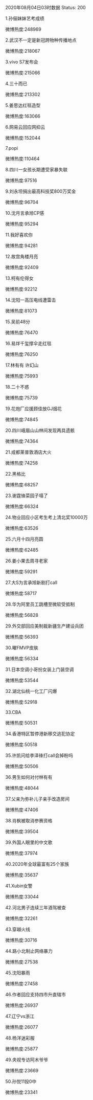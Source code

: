 2020年08月04日03时数据
Status: 200

1.孙俪妹妹艺考成绩

微博热度:248969

2.武汉不一定是新冠跨物种传播地点

微博热度:218067

3.vivo S7发布会

微博热度:215066

4.三十而已

微博热度:213302

5.姜思达红毯造型

微博热度:163066

6.网易云回应网抑云

微博热度:152044

7.popi

微博热度:110464

8.四川一女孩长期遭受家暴失联

微博热度:97516

9.刘永坦捐出最高科技奖800万奖金

微博热度:96704

10.沈月言承旭CP感

微博热度:95294

11.我好喜欢你

微博热度:94281

12.故宫角楼月亮

微博热度:92409

13.柯有伦得女

微博热度:92212

14.沈阳一高压电线遭雷击

微博热度:81073

15.吴前48分

微博热度:76470

16.易烊千玺撑伞走红毯

微博热度:76250

17.林有有 许幻山

微博热度:75993

18.二十不惑

微博热度:75739

19.花炮厂应援顾佳放GJ烟花

微博热度:74845

20.四川峨眉山山林间发现两具遗骸

微博热度:74364

21.成都莱普敦酒店大火

微博热度:74258

22.黑格比

微博热度:68257

23.谢霆锋菜园子塌了

微博热度:66324

24.物业回应小区考生考上清北奖10000万

微博热度:63526

25.六月十四月亮圆

微博热度:62485

26.姜小果去周寻老家

微博热度:59291

27.大S为言承旭新剧打call

微博热度:58717

28.华为阿里员工跳槽至微软受抵制

微博热度:56828

29.外交部回应美制裁新疆生产建设兵团

微博热度:56393

30.曜FMVP皮肤

微博热度:56334

31.日本空调小哥扮女装上门装空调

微博热度:53544

32.湖北仙桃一化工厂闪爆

微博热度:52918

33.CBA

微博热度:50531

34.香港特区暂停港新移交逃犯协定

微博热度:50518

35.许凯问给李泽锋打call会掉粉吗

微博热度:50506

36.男生如何对付林有有

微博热度:48044

37.父亲为弥补儿子亲手改造房间

微博热度:47406

38.肖枫被取消参赛资格

微博热度:39504

39.外国人眼里的中文歌

微博热度:37974

40.2020年全球最富有25个家族

微博热度:35637

41.Xubin女警

微博热度:33044

42.河北男子连续三年酒驾被查

微博热度:32261

43.穿越火线

微博热度:30716

44.路小北制止网络暴力

微博热度:27538

45.沈阳暴雨

微博热度:27458

46.作者回应支持四市升直辖市

微博热度:26937

47.辽宁vs浙江

微博热度:26077

48.杨洋迷彩服

微博热度:25877

49.央视专访阿木爷爷

微博热度:23669

50.孙悦11投0中

微博热度:23341

